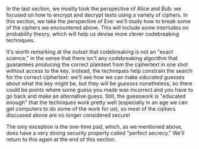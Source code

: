 In the last section, we mostly took the perspective of Alice and Bob: we focused on how to encrypt and decrypt texts using a variety of ciphers. In this section, we take the perspective of Eve: we'll study how to break some of the ciphers we encountered above. This will include some interludes on probability theory, which will help us devise more clever codebreaking techniques. 

It's worth remarking at the outset that codebreaking is not an "exact science," in the sense that there isn't any codebreaking algorithm that guarantees producing the correct plaintext from the ciphertext in one shot without access to the key. Instead, the techniques help constrain the search for the correct ciphertext: we'll see how we can make *educated* guesses about what the key might be, but they will be *guesses* nonetheless, so there could be points where some guess you made was incorrect and you have to go back and make an alternative guess. Still, the guesswork is "educated enough" that the techniques work pretty well (especially in an age we can get computers to do some of the work for us), so most of the ciphers discussed above are no longer considered secure!

The only exception is the one-time pad, which, as we mentioned above, does have a very strong security property called "perfect secrecy." We'll return to this again at the end of this section. 
